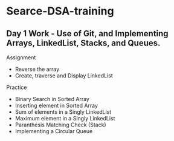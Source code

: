# Searce-DSA-training

## Day 1 Work - Use of Git, and Implementing Arrays, LinkedList, Stacks, and Queues.

Assignment
* Reverse the array
* Create, traverse and Display LinkedList

Practice
* Binary Search in Sorted Array
* Inserting element in Sorted Array
* Sum of elements in a Singly LinkedList
* Maximum element in a Singly LinkedList
* Paranthesis Matching Check (Stack)
* Implementing a Circular Queue



